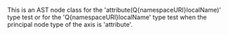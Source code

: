 This is an AST node class for the 'attribute(Q{namespaceURI}localName)' type test or for the 'Q{namespaceURI}localName' type test when the principal node type of the axis is 'attribute'.